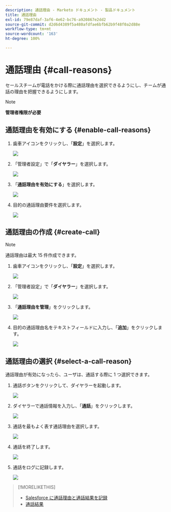 ```yaml
---
description: 通話理由 - Marketo ドキュメント - 製品ドキュメント
title: 通話理由
exl-id: 79e87daf-3af6-4e62-bc76-a920867e2dd2
source-git-commit: d2d6d4389f5a480afdfae6bfb62b9f48f0a2d88e
workflow-type: tm+mt
source-wordcount: '163'
ht-degree: 100%

---
```


# 通話理由 {#call-reasons}

セールスチームが電話をかける際に通話理由を選択できるようにし、チームが通話の理由を把握できるようにします。

>[!NOTE]
>
>**管理者権限が必要**

## 通話理由を有効にする {#enable-call-reasons}

1. 歯車アイコンをクリックし、「**設定**」を選択します。

   ![](assets/call-reasons-1.png)

1. 「管理者設定」で「**ダイヤラー**」を選択します。

   ![](assets/call-reasons-2.png)

1. 「**通話理由を有効にする**」を選択します。

   ![](assets/call-reasons-3.png)

1. 目的の通話理由要件を選択します。

   ![](assets/call-reasons-4.png)

## 通話理由の作成 {#create-call}

>[!NOTE]
>
>通話理由は最大 15 件作成できます。

1. 歯車アイコンをクリックし、「**設定**」を選択します。

   ![](assets/call-reasons-5.png)

1. 「管理者設定」で「**ダイヤラー**」を選択します。

   ![](assets/call-reasons-6.png)

1. 「**通話理由を管理**」をクリックします。

   ![](assets/call-reasons-7.png)

1. 目的の通話理由名をテキストフィールドに入力し、「**追加**」をクリックします。

   ![](assets/call-reasons-8.png)

## 通話理由の選択 {#select-a-call-reason}

通話理由が有効になったら、ユーザは、通話する際に 1 つ選択できます。

1. 通話ボタンをクリックして、ダイヤラーを起動します。

   ![](assets/call-reasons-9.png)

1. ダイヤラーで通話情報を入力し、「**通話**」をクリックします。

   ![](assets/call-reasons-10.png)

1. 通話を最もよく表す通話理由を選択します。

   ![](assets/call-reasons-11.png)

1. 通話を終了します。

   ![](assets/call-reasons-12.png)

1. 通話をログに記録します。

   ![](assets/call-reasons-13.png)

>[!MORELIKETHIS]
>
>* [Salesforce に通話理由と通話結果を記録](/help/marketo/product-docs/marketo-sales-connect/phone/log-call-reasons-and-call-outcomes-to-salesforce.md)
>* [通話結果](/help/marketo/product-docs/marketo-sales-connect/phone/call-outcomes.md)

